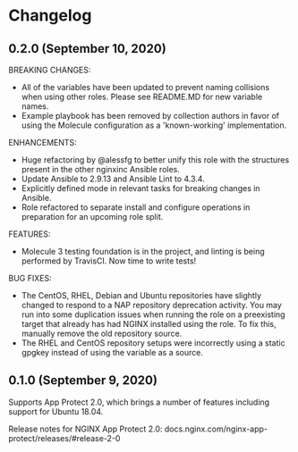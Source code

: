 # Changelog

## 0.2.0 (September 10, 2020)

BREAKING CHANGES:

*   All of the variables have been updated to prevent naming collisions when using other roles. Please see README.MD for new variable names.
*   Example playbook has been removed by collection authors in favor of using the Molecule configuration as a 'known-working' implementation.

ENHANCEMENTS:

*   Huge refactoring by @alessfg to better unify this role with the structures present in the other nginxinc Ansible roles.
*   Update Ansible to 2.9.13 and Ansible Lint to 4.3.4.
*   Explicitly defined mode in relevant tasks for breaking changes in Ansible.
*   Role refactored to separate install and configure operations in preparation for an upcoming role split.

FEATURES:

*   Molecule 3 testing foundation is in the project, and linting is being performed by TravisCI. Now time to write tests!

BUG FIXES:

*   The CentOS, RHEL, Debian and Ubuntu repositories have slightly changed to respond to a NAP repository deprecation activity. You may run into some duplication issues when running the role on a preexisting target that already has had NGINX installed using the role. To fix this, manually remove the old repository source.
*   The RHEL and CentOS repository setups were incorrectly using a static gpgkey instead of using the variable as a source.

## 0.1.0 (September 9, 2020)

Supports App Protect 2.0, which brings a number of features including support for Ubuntu 18.04.

Release notes for NGINX App Protect 2.0: docs.nginx.com/nginx-app-protect/releases/#release-2-0
